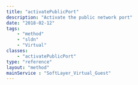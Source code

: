 ```yaml
---
title: "activatePublicPort"
description: "Activate the public network port"
date: "2018-02-12"
tags:
    - "method"
    - "sldn"
    - "Virtual"
classes:
    - "activatePublicPort"
type: "reference"
layout: "method"
mainService : "SoftLayer_Virtual_Guest"
---
```


